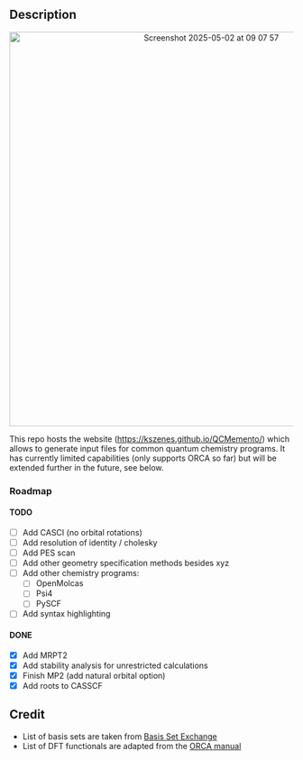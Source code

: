 ## Description

<p align="center">
  <img width="700" alt="Screenshot 2025-05-02 at 09 07 57" src="https://github.com/user-attachments/assets/28690d65-134b-46b8-a29e-be364fa8dceb" />
</p>

This repo hosts the website (https://kszenes.github.io/QCMemento/) which allows to generate input files for common quantum chemistry programs.
It has currently limited capabilities (only supports ORCA so far) but will be extended further in the future, see below.

### Roadmap

#### TODO

- [ ] Add CASCI (no orbital rotations)
- [ ] Add resolution of identity / cholesky
- [ ] Add PES scan
- [ ] Add other geometry specification methods besides xyz
- [ ] Add other chemistry programs:
  - [ ] OpenMolcas
  - [ ] Psi4
  - [ ] PySCF
- [ ] Add syntax highlighting

#### DONE
- [x] Add MRPT2
- [x] Add stability analysis for unrestricted calculations
- [x] Finish MP2 (add natural orbital option)
- [x] Add roots to CASSCF

## Credit

- List of basis sets are taken from [Basis Set Exchange](https://github.com/MolSSI-BSE/basis_set_exchange)
- List of DFT functionals are adapted from the [ORCA manual](https://www.faccts.de/docs/orca/6.0/manual/contents/detailed/model.html#choice-of-functional)
